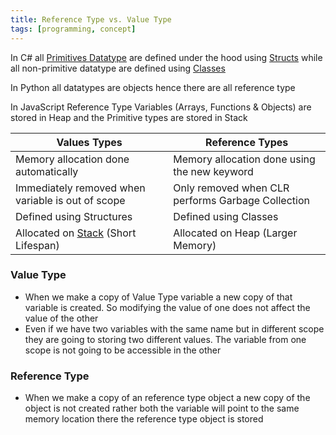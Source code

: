 ```yaml
---
title: Reference Type vs. Value Type
tags: [programming, concept]
---
```


In C# all [Primitives Datatype](../Programming%20Languages/C%20Sharp/Fundamental%20Concepts/Primitives%20Datatype.md) are defined under the hood using [Structs](../Programming%20Languages/C%20Sharp/Object%20Oriented%20Concepts/Structs.md) while all non-primitive datatype are defined using [Classes](../Programming%20Languages/C%20Sharp/Object%20Oriented%20Concepts/CSharp%20Classes.md)

In Python all datatypes are objects hence there are all reference type 

In JavaScript Reference Type Variables (Arrays, Functions & Objects) are stored in Heap and the Primitive types are stored in Stack

| Values Types                                                                                                  | Reference Types                                   |
| ------------------------------------------------------------------------------------------------------------- | ------------------------------------------------- |
| Memory allocation done automatically                                                                          | Memory allocation done using the new keyword      |
| Immediately removed when variable is out of scope                                                             | Only removed when CLR performs Garbage Collection |
| Defined using Structures                                                                                      | Defined using Classes                             |
| Allocated on [Stack](../../../Data%20Structures%20&%20Algorithms/Data%20Structures/Stack.md) (Short Lifespan) | Allocated on Heap (Larger Memory)                 |

### Value Type

* When we make a copy of Value Type variable a new copy of that variable is created. So modifying the value of one does not affect the value of the other
* Even if we have two variables with the same name but in different scope they are going to storing two different values. The variable from one scope is not going to be accessible in the other

### Reference Type

* When we make a copy of an reference type object a new copy of the object is not created rather both the variable will point to the same memory location there the reference type object is stored